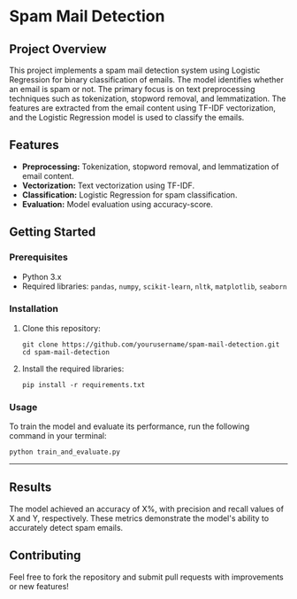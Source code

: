 # Spam Mail Detection

## Project Overview
This project implements a spam mail detection system using Logistic Regression for binary classification of emails. The model identifies whether an email is spam or not. The primary focus is on text preprocessing techniques such as tokenization, stopword removal, and lemmatization. The features are extracted from the email content using TF-IDF vectorization, and the Logistic Regression model is used to classify the emails.

## Features
- **Preprocessing:** Tokenization, stopword removal, and lemmatization of email content.
- **Vectorization:** Text vectorization using TF-IDF.
- **Classification:** Logistic Regression for spam classification.
- **Evaluation:** Model evaluation using accuracy-score.

## Getting Started

### Prerequisites
- Python 3.x
- Required libraries: `pandas`, `numpy`, `scikit-learn`, `nltk`, `matplotlib`, `seaborn`

### Installation

1. Clone this repository:
    ```
    git clone https://github.com/yourusername/spam-mail-detection.git
    cd spam-mail-detection
    ```

2. Install the required libraries:
    ```
    pip install -r requirements.txt
    ```

### Usage
To train the model and evaluate its performance, run the following command in your terminal:
```
python train_and_evaluate.py
```
---
## Results
The model achieved an accuracy of X%, with precision and recall values of X and Y, respectively. These metrics demonstrate the model's ability to accurately detect spam emails.

## Contributing
Feel free to fork the repository and submit pull requests with improvements or new features!
